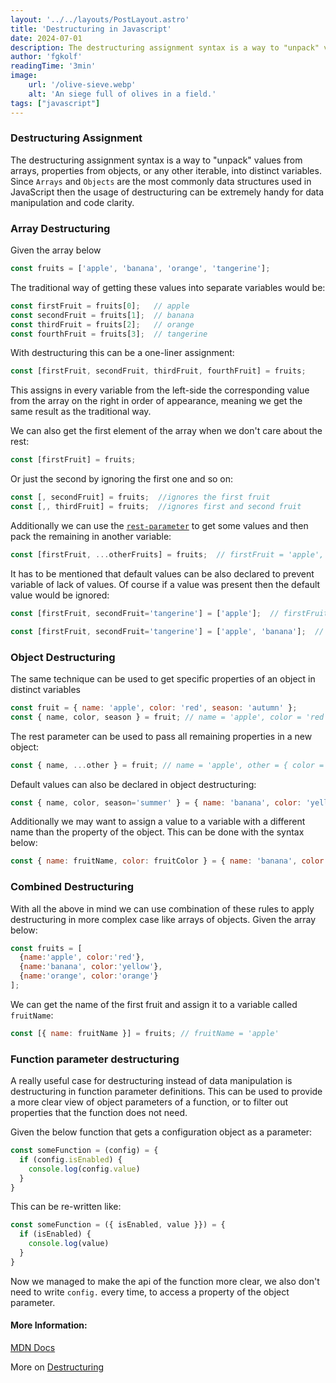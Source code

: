 ```yaml
---
layout: '../../layouts/PostLayout.astro'
title: 'Destructuring in Javascript'
date: 2024-07-01
description: The destructuring assignment syntax is a way to "unpack" values from arrays, properties from objects, or any other iterable, into distinct variables.'
author: 'fgkolf'
readingTime: '3min'
image:
    url: '/olive-sieve.webp'
    alt: 'An siege full of olives in a field.'
tags: ["javascript"]
---
```


### Destructuring Assignment
The destructuring assignment syntax is a way to "unpack" values from arrays, properties from objects, or any other iterable, into distinct variables.
Since ```Arrays``` and ```Objects``` are the most commonly data structures used in JavaScript then the usage of destructuring can be extremely handy for data manipulation and code clarity.

### Array Destructuring
Given the array below
``` javascript
const fruits = ['apple', 'banana', 'orange', 'tangerine'];
```
The traditional way of getting these values into separate variables would be:
``` javascript
const firstFruit = fruits[0];   // apple
const secondFruit = fruits[1];  // banana
const thirdFruit = fruits[2];   // orange
const fourthFruit = fruits[3];  // tangerine
```
With destructuring this can be a one-liner assignment:
``` javascript
const [firstFruit, secondFruit, thirdFruit, fourthFruit] = fruits;
```
This assigns in every variable from the left-side the corresponding value from the array on the right in order of appearance, meaning we get the same result as the traditional way.

We can also get the first element of the array when we don't care about the rest:
``` javascript
const [firstFruit] = fruits;
```
Or just the second by ignoring the first one and so on:
``` javascript
const [, secondFruit] = fruits;  //ignores the first fruit
const [,, thirdFruit] = fruits;  //ignores first and second fruit
```

Additionally we can use the <a href='https://developer.mozilla.org/en-US/docs/Web/JavaScript/Reference/Functions/rest_parameters' target='_blank' rel='nofollow'>`rest-parameter`</a> to get some values and then pack the remaining in another variable:
``` javascript
const [firstFruit, ...otherFruits] = fruits;  // firstFruit = 'apple', otherFruits = ['banana', 'orange', 'tangerine'] 
```

It has to be mentioned that default values can be also declared to prevent variable of lack of values. Of course if a value was present then the default value would be ignored:
``` javascript
const [firstFruit, secondFruit='tangerine'] = ['apple'];  // firstFruit = 'apple', secondFruit = 'tangerine'

const [firstFruit, secondFruit='tangerine'] = ['apple', 'banana'];  // firstFruit = 'apple', secondFruit = 'banana'
```

### Object Destructuring
The same technique can be used to get specific properties of an object in distinct variables
``` javascript
const fruit = { name: 'apple', color: 'red', season: 'autumn' };
const { name, color, season } = fruit; // name = 'apple', color = 'red', season = 'autumn'
```

The rest parameter can be used to pass all remaining properties in a new object:
``` javascript
const { name, ...other } = fruit; // name = 'apple', other = { color = 'red', season = 'autumn' }
```

Default values can also be declared in object destructuring:
``` javascript
const { name, color, season='summer' } = { name: 'banana', color: 'yellow' }}; // name = 'banana', color = 'yellow', season = 'summer'
```

Additionally we may want to assign a value to a variable with a different name than the property of the object. This can be done with the syntax below:
``` javascript
const { name: fruitName, color: fruitColor } = { name: 'banana', color: 'yellow' }}; // fruitName = 'banana', fruitColor: 'yellow'
```

### Combined Destructuring
With all the above in mind we can use combination of these rules to apply destructuring in more complex case like arrays of objects. Given the array below:
``` javascript
const fruits = [
  {name:'apple', color:'red'},
  {name:'banana', color:'yellow'},
  {name:'orange', color:'orange'}
];
```
We can get the name of the first fruit and assign it to a variable called ```fruitName```:
``` javascript
const [{ name: fruitName }] = fruits; // fruitName = 'apple'
```

### Function parameter destructuring
A really useful case for destructuring instead of data manipulation is destructuring in function parameter definitions. This can be used to provide a more clear view of object parameters of a function, or to filter out properties that the function does not need.

Given the below function that gets a configuration object as a parameter:
``` javascript
const someFunction = (config) = {
  if (config.isEnabled) {
    console.log(config.value)
  }
}
```
This can be re-written like:
``` javascript
const someFunction = ({ isEnabled, value }}) = {
  if (isEnabled) {
    console.log(value)
  }
}
```
Now we managed to make the api of the function more clear, we also don't need to write ```config.``` every time, to access a property of the object parameter.

#### More Information:
<a href='https://developer.mozilla.org/el/docs/Web/JavaScript/Reference/Operators/Destructuring_assignment' target='_blank' rel='nofollow'>MDN Docs</a>

More on <a href='https://javascript.info/destructuring-assignment' target='_blank' rel='nofollow'>Destructuring</a>